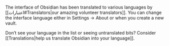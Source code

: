 The interface of Obsidian has been translated to various languages by [[اعتبارات#Translators|our amazing volunteer translators]]. You can change the interface language either in Settings → About or when you create a new vault.

Don’t see your language in the list or seeing untranslated bits? Consider [[Translations|help us translate Obsidian into your language]].
